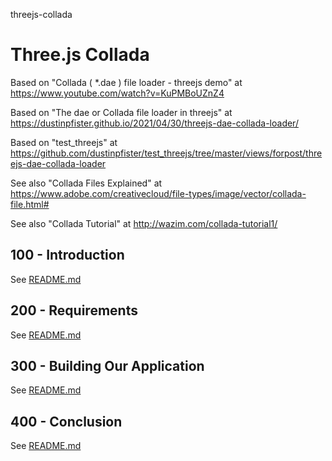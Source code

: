 threejs-collada
# Three.js Collada

Based on "Collada ( *.dae ) file loader - threejs demo" at https://www.youtube.com/watch?v=KuPMBoUZnZ4

Based on "The dae or Collada file loader in threejs" at https://dustinpfister.github.io/2021/04/30/threejs-dae-collada-loader/

Based on "test_threejs" at https://github.com/dustinpfister/test_threejs/tree/master/views/forpost/threejs-dae-collada-loader

See also "Collada Files Explained" at https://www.adobe.com/creativecloud/file-types/image/vector/collada-file.html#

See also "Collada Tutorial" at http://wazim.com/collada-tutorial1/

## 100 - Introduction

See [README.md](./100/README.md)

## 200 - Requirements

See [README.md](./200/README.md)

## 300 - Building Our Application

See [README.md](./300/README.md)

## 400 - Conclusion

See [README.md](./400/README.md)
